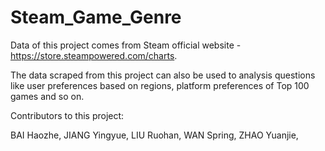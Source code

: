 # Steam_Game_Genre
Data of this project comes from Steam official website - https://store.steampowered.com/charts.

The data scraped from this project can also be used to analysis questions like user preferences based on regions, platform preferences of Top 100 games and so on.

Contributors to this project:

BAI Haozhe, JIANG Yingyue, LIU Ruohan, WAN Spring, ZHAO Yuanjie,
